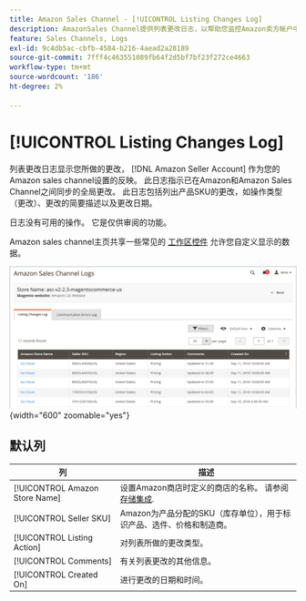 ```yaml
---
title: Amazon Sales Channel - [!UICONTROL Listing Changes Log]
description: AmazonSales Channel提供列表更改日志，以帮助您监控Amazon卖方帐户中受影响的更改。
feature: Sales Channels, Logs
exl-id: 9c4db5ac-cbfb-4584-b216-4aead2a28189
source-git-commit: 7fff4c463551089fb64f2d5bf7bf23f272ce4663
workflow-type: tm+mt
source-wordcount: '186'
ht-degree: 2%

---
```


# [!UICONTROL Listing Changes Log]

列表更改日志显示您所做的更改， [!DNL Amazon Seller Account] 作为您的Amazon sales channel设置的反映。 此日志指示已在Amazon和Amazon Sales Channel之间同步的全局更改。 此日志包括列出产品SKU的更改，如操作类型（更改）、更改的简要描述以及更改日期。

日志没有可用的操作。 它是仅供审阅的功能。

Amazon sales channel主页共享一些常见的 [工作区控件](./workspace-controls.md) 允许您自定义显示的数据。

![列出更改日志](assets/amazon-listing-changes-log.png){width="600" zoomable="yes"}

## 默认列

| 列 | 描述 |
|--------------------------------|-------------------------------------------------------------------------------------------------------------------------|
| [!UICONTROL Amazon Store Name] | 设置Amazon商店时定义的商店的名称。 请参阅 [存储集成](./store-integration.md). |
| [!UICONTROL Seller SKU] | Amazon为产品分配的SKU（库存单位），用于标识产品、选件、价格和制造商。 |
| [!UICONTROL Listing Action] | 对列表所做的更改类型。 |
| [!UICONTROL Comments] | 有关列表更改的其他信息。 |
| [!UICONTROL Created On] | 进行更改的日期和时间。 |
